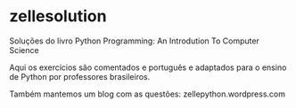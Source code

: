 # zellesolution
Soluções do livro Python Programming: An Introdution To Computer Science

Aqui os exercícios são comentados e português e adaptados para o ensino de Python por professores brasileiros.

Também mantemos um blog com as questões: zellepython.wordpress.com
